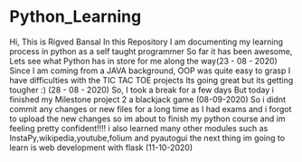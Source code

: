 # Python_Learning
Hi, This is Rigved Bansal 
In this Repository I am documenting my learning process in python as a self taught programmer
So far it has been awesome, Lets see what Python has in store for me along the way(23 - 08 - 2020)
Since I am coming from a JAVA background, OOP was quite easy to grasp
I have difficulties with the TIC TAC TOE projects
Its going great but its getting tougher :)
(28 - 08 - 2020)
So, I took a break for a few days
But today i finished my Milestone project 2 
a blackjack game
(08-09-2020)
So i didnt commit any changes or new files for a long time as I had exams
and i forgot to upload the new changes
so im about to finish my python course and im feeling pretty confident!!!!
i also learned many other modules such as InstaPy,wikipedia,youtube,folium and pyautogui
the next thing im going to learn is web development with flask
(11-10-2020)
